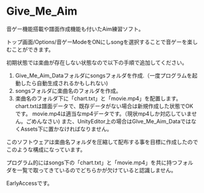 # Give_Me_Aim

音ゲー機能搭載や譜面作成機能も付いたAim練習ソフト。

トップ画面/Options/音ゲーModeをONにしsongを選択することで音ゲーを楽しむことができます。

初期状態では楽曲が存在しない状態なので以下の手順で追加してください。

1. Give_Me_Aim_Dataフォルダにsongsフォルダを作成.（一度プログラムを起動したら自動生成されるかもしれない)
1. songsフォルダに楽曲名のフォルダを作成。
1. 楽曲名のフォルダ下に「chart.txt」と「movie.mp4」を配置します。
chart.txtは譜面データで、既存データがない場合は新規作成した状態でOKです。
movie.mp4は適当なmp4データです。（現状mp4しか対応していません。ごめんなさい)
また、UnityEditor上の場合はGIve_Me_Aim_DataではなくAssets下に置かなければなりません。

このソフトウェアは楽曲名フォルダを圧縮して配布する事を目標に作成したのでこのような構成になっています。

プログラム的にはsongs下の「chart.txt」と「movie.mp4」を共に持つフォルダを一覧で取ってきているのでどちらかが欠けていると認識しません。

EarlyAccessです。